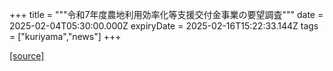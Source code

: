 +++
title = """令和7年度農地利用効率化等支援交付金事業の要望調査"""
date = 2025-02-04T05:30:00.000Z
expiryDate = 2025-02-16T15:22:33.144Z
tags = ["kuriyama","news"]
+++


[[source]](https://www.town.kuriyama.hokkaido.jp/soshiki/50/30221.html)
